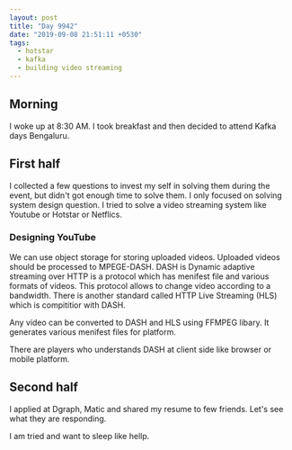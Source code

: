 ```yaml
---
layout: post
title: "Day 9942"
date: "2019-09-08 21:51:11 +0530"
tags:
  - hotstar
  - kafka
  - building video streaming
---
```


## Morning

I woke up at 8:30 AM. I took breakfast and then decided to attend Kafka days
Bengaluru.


## First half

I collected a few questions to invest my self in solving them during the event,
but didn't got enough time to solve them. I only focused on solving system
design question. I tried to solve a video streaming system like Youtube or
Hotstar or Netflics.


### Designing YouTube

We can use object storage for storing uploaded videos. Uploaded videos should
be processed to MPEGE-DASH. DASH is Dynamic adaptive streaming over HTTP is a
protocol which has menifest file and various formats of videos. This protocol
allows to change video according to a bandwidth. There is another standard
called HTTP Live Streaming (HLS) which is compititior with DASH.

Any video can be converted to DASH and HLS using FFMPEG libary. It generates
various menifest files for platform.

There are players who understands DASH at client side like browser or mobile
platform.


## Second half

I applied at Dgraph, Matic and shared my resume to few friends. Let's see what
they are responding.

I am tried and want to sleep like hellp.
